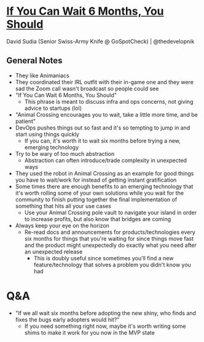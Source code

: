# [If You Can Wait 6 Months, You Should](https://desertedisland.club/agenda/#davidsudia)

David Sudia (Senior Swiss-Army Knife @ GoSpotCheck) | @thedevelopnik

## General Notes

- They like Animaniacs
- They coordinated their IRL outfit with their in-game one and they were sad the Zoom call wasn't broadcast so people could see
- "If You Can Wait 6 Months, You Should"
	- This phrase is meant to discuss infra and ops concerns, not giving advice to startups (lol)
- "Animal Crossing encourages you to wait, take a little more time, and be patient"
- DevOps pushes things out so fast and it's so tempting to jump in and start using things quickly
	- If you can, it's worth it to wait six months before trying a new, emerging technology
- Try to be wary of too much abstraction
	- Abstraction can often introduce/trade complexity in unexpected ways
- They used the robot in Animal Crossing as an example for good things you have to wait/work for instead of getting instant gratification
- Some times there are enough benefits to an emerging technology that it's worth rolling some of your own solutions while you wait for the community to finish putting together the final implementation of something that hits all your use cases
	- Use your Animal Crossing pole vault to navigate your island in order to increase profits, but also know that bridges are coming
- Always keep your eye on the horizon
	- Re-read docs and announcements for products/technologies every six months for things that you're waiting for since things move fast and the product might unexpectedly do exactly what you need after an unexpected release
		- This is doubly useful since sometimes you'll find a new feature/technology that solves a problem you didn't know you had

# Q&A

- "If we all wait six months before adopting the new shiny, who finds and fixes the bugs early adopters would hit?"
	- If you need something right now, maybe it's worth writing some shims to make it work for you now in the MVP state
